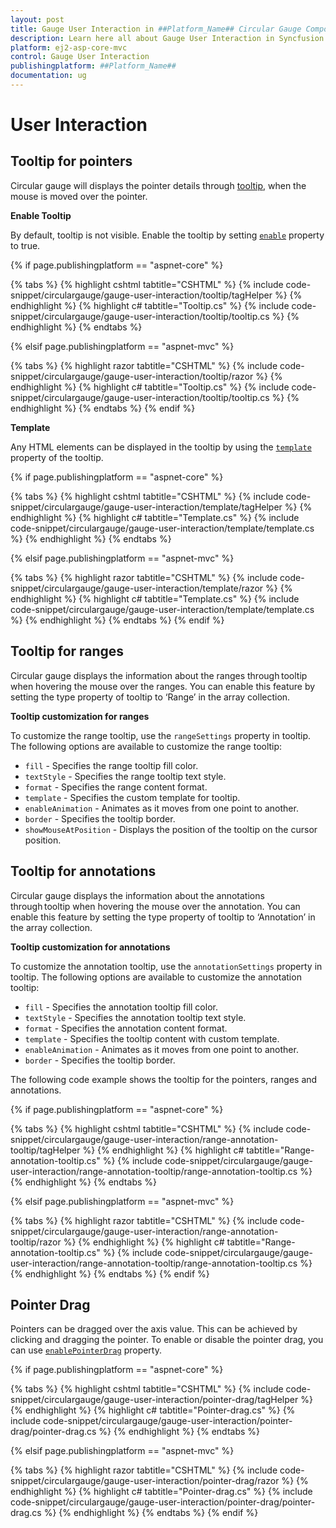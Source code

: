 ```yaml
---
layout: post
title: Gauge User Interaction in ##Platform_Name## Circular Gauge Component
description: Learn here all about Gauge User Interaction in Syncfusion ##Platform_Name## Circular Gauge component and more.
platform: ej2-asp-core-mvc
control: Gauge User Interaction
publishingplatform: ##Platform_Name##
documentation: ug
---
```


# User Interaction

## Tooltip for pointers

Circular gauge will displays the pointer details through [tooltip](https://help.syncfusion.com/cr/aspnetcore-js2/Syncfusion.EJ2.CircularGauge.CircularGaugeTooltipSettings.html),
when the mouse is moved over the pointer.

<!-- markdownlint-disable MD036 -->

**Enable Tooltip**

By default, tooltip is not visible. Enable the tooltip by setting
[`enable`](https://help.syncfusion.com/cr/aspnetcore-js2/Syncfusion.EJ2.CircularGauge.CircularGaugeTooltipSettings.html#Syncfusion_EJ2_CircularGauge_CircularGaugeTooltipSettings_Enable) property to true.

{% if page.publishingplatform == "aspnet-core" %}

{% tabs %}
{% highlight cshtml tabtitle="CSHTML" %}
{% include code-snippet/circulargauge/gauge-user-interaction/tooltip/tagHelper %}
{% endhighlight %}
{% highlight c# tabtitle="Tooltip.cs" %}
{% include code-snippet/circulargauge/gauge-user-interaction/tooltip/tooltip.cs %}
{% endhighlight %}
{% endtabs %}

{% elsif page.publishingplatform == "aspnet-mvc" %}

{% tabs %}
{% highlight razor tabtitle="CSHTML" %}
{% include code-snippet/circulargauge/gauge-user-interaction/tooltip/razor %}
{% endhighlight %}
{% highlight c# tabtitle="Tooltip.cs" %}
{% include code-snippet/circulargauge/gauge-user-interaction/tooltip/tooltip.cs %}
{% endhighlight %}
{% endtabs %}
{% endif %}



**Template**

Any HTML elements can be displayed in the tooltip by using the
[`template`](https://help.syncfusion.com/cr/aspnetcore-js2/Syncfusion.EJ2.CircularGauge.CircularGaugeTooltipSettings.html#Syncfusion_EJ2_CircularGauge_CircularGaugeTooltipSettings_Template) property of the tooltip.

{% if page.publishingplatform == "aspnet-core" %}

{% tabs %}
{% highlight cshtml tabtitle="CSHTML" %}
{% include code-snippet/circulargauge/gauge-user-interaction/template/tagHelper %}
{% endhighlight %}
{% highlight c# tabtitle="Template.cs" %}
{% include code-snippet/circulargauge/gauge-user-interaction/template/template.cs %}
{% endhighlight %}
{% endtabs %}

{% elsif page.publishingplatform == "aspnet-mvc" %}

{% tabs %}
{% highlight razor tabtitle="CSHTML" %}
{% include code-snippet/circulargauge/gauge-user-interaction/template/razor %}
{% endhighlight %}
{% highlight c# tabtitle="Template.cs" %}
{% include code-snippet/circulargauge/gauge-user-interaction/template/template.cs %}
{% endhighlight %}
{% endtabs %}
{% endif %}



## Tooltip for ranges

Circular gauge displays the information about the ranges through tooltip when hovering the mouse over the ranges. You can enable this feature by setting the type property of tooltip to ‘Range’ in the array collection.

**Tooltip customization for ranges**

To customize the range tooltip, use the `rangeSettings` property in tooltip. The following options are available to customize the range tooltip:

* `fill` - Specifies the range tooltip fill color.
* `textStyle` - Specifies the range tooltip text style.
* `format` - Specifies the range content format.
* `template` - Specifies the custom template for tooltip.
* `enableAnimation` - Animates as it moves from one point to another.
* `border` - Specifies the tooltip border.
* `showMouseAtPosition` - Displays the position of the tooltip on the cursor position.

## Tooltip for annotations

Circular gauge displays the information about the annotations through tooltip when hovering the mouse over the annotation. You can enable this feature by setting the type property of tooltip to ‘Annotation’ in the array collection.

**Tooltip customization for annotations**

To customize the annotation tooltip, use the `annotationSettings` property in tooltip. The following options are available to customize the annotation tooltip:

* `fill` - Specifies the annotation tooltip fill color.
* `textStyle` - Specifies the annotation tooltip text style.
* `format` - Specifies the annotation content format.
* `template` - Specifies the tooltip content with custom template.
* `enableAnimation` - Animates as it moves from one point to another.
* `border` - Specifies the tooltip border.

The following code example shows the tooltip for the pointers, ranges and annotations.

{% if page.publishingplatform == "aspnet-core" %}

{% tabs %}
{% highlight cshtml tabtitle="CSHTML" %}
{% include code-snippet/circulargauge/gauge-user-interaction/range-annotation-tooltip/tagHelper %}
{% endhighlight %}
{% highlight c# tabtitle="Range-annotation-tooltip.cs" %}
{% include code-snippet/circulargauge/gauge-user-interaction/range-annotation-tooltip/range-annotation-tooltip.cs %}
{% endhighlight %}
{% endtabs %}

{% elsif page.publishingplatform == "aspnet-mvc" %}

{% tabs %}
{% highlight razor tabtitle="CSHTML" %}
{% include code-snippet/circulargauge/gauge-user-interaction/range-annotation-tooltip/razor %}
{% endhighlight %}
{% highlight c# tabtitle="Range-annotation-tooltip.cs" %}
{% include code-snippet/circulargauge/gauge-user-interaction/range-annotation-tooltip/range-annotation-tooltip.cs %}
{% endhighlight %}
{% endtabs %}
{% endif %}



## Pointer Drag

Pointers can be dragged over the axis value. This can be achieved by clicking and dragging the pointer. To enable or disable the pointer drag, you can use
[`enablePointerDrag`](https://help.syncfusion.com/cr/aspnetcore-js2/Syncfusion.EJ2.CircularGauge.CircularGauge.html#Syncfusion_EJ2_CircularGauge_CircularGauge_EnablePointerDrag) property.

{% if page.publishingplatform == "aspnet-core" %}

{% tabs %}
{% highlight cshtml tabtitle="CSHTML" %}
{% include code-snippet/circulargauge/gauge-user-interaction/pointer-drag/tagHelper %}
{% endhighlight %}
{% highlight c# tabtitle="Pointer-drag.cs" %}
{% include code-snippet/circulargauge/gauge-user-interaction/pointer-drag/pointer-drag.cs %}
{% endhighlight %}
{% endtabs %}

{% elsif page.publishingplatform == "aspnet-mvc" %}

{% tabs %}
{% highlight razor tabtitle="CSHTML" %}
{% include code-snippet/circulargauge/gauge-user-interaction/pointer-drag/razor %}
{% endhighlight %}
{% highlight c# tabtitle="Pointer-drag.cs" %}
{% include code-snippet/circulargauge/gauge-user-interaction/pointer-drag/pointer-drag.cs %}
{% endhighlight %}
{% endtabs %}
{% endif %}

